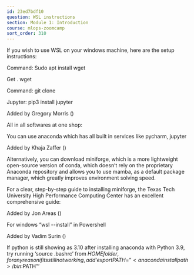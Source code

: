 ```yaml
---
id: 23ed7bdf10
question: WSL instructions
section: Module 1: Introduction
course: mlops-zoomcamp
sort_order: 310
---
```


If you wish to use WSL on your windows machine, here are the setup instructions:

Command: Sudo apt install wget

Get . wget <download address>

Command: git clone <github repository address>

Jupyter: pip3 install jupyter

Added by Gregory Morris ()

All in all softwares at one shop:

You can use anaconda which has all built in services like pycharm, jupyter

Added by Khaja Zaffer ()

Alternatively, you can download miniforge, which is a more lightweight open-source version of conda, which doesn’t rely on the proprietary Anaconda repository and allows you to use mamba, as a default package manager, which greatly improves environment solving speed.

For a clear, step-by-step guide to installing miniforge, the Texas Tech University High Performance Computing Center has an excellent comprehensive guide:

Added by Jon Areas ()

For windows “wsl --install” in Powershell

Added by Vadim Surin ()

If python is still showing as 3.10 after installing anaconda with Python 3.9, try running ‘source .bashrc’ from ${HOME} folder, for any reason if its still not working, add ‘export PATH=”<anaconda install path>/bin:$PATH”’

